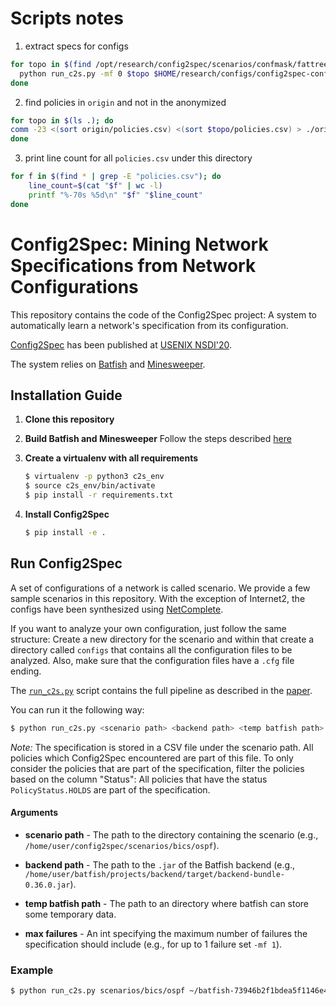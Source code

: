 # Scripts notes

1. extract specs for configs
```bash
for topo in $(find /opt/research/config2spec/scenarios/confmask/fattree04-ospf/ -mindepth 1 -maxdepth 1 -type d); do
  python run_c2s.py -mf 0 $topo $HOME/research/configs/config2spec-confmask/batfish_interface/batfish-73946b2f1bdea5f1146e4db4f2586e071da752df/projects/backend/target/backend-bundle-0.36.0.jar $HOME/research/configs/config2spec-confmask/batfish_interface/batfish-73946b2f1bdea5f1146e4db4f2586e071da752df
done
```

2. find policies in `origin` and not in the anonymized
```bash
for topo in $(ls .); do                                                                                            
comm -23 <(sort origin/policies.csv) <(sort $topo/policies.csv) > ./origin/not-in-$topo.csv       
done
```

3. print line count for all `policies.csv` under this directory
```bash
for f in $(find * | grep -E "policies.csv"); do
    line_count=$(cat "$f" | wc -l)
    printf "%-70s %5d\n" "$f" "$line_count"
done 
```

# Config2Spec: Mining Network Specifications from Network Configurations

This repository contains the code of the Config2Spec project: A system
to automatically learn a network's specification from its configuration.

[Config2Spec](https://nsg.ee.ethz.ch/fileadmin/user_upload/publications/config2spec-final.pdf)
has been published at [USENIX NSDI'20](https://www.usenix.org/conference/nsdi20).

The system relies on [Batfish](https://www.batfish.org/) and [Minesweeper](https://www.batfish.org/minesweeper/).

## Installation Guide

1. __Clone this repository__

2. __Build Batfish and Minesweeper__
Follow the steps described [here](batfish_interface/README.md)

3. __Create a virtualenv with all requirements__
    ```bash
    $ virtualenv -p python3 c2s_env
    $ source c2s_env/bin/activate
    $ pip install -r requirements.txt
    ```

4. __Install Config2Spec__
    ```bash
    $ pip install -e .
    ```

## Run Config2Spec

A set of configurations of a network is called scenario. We provide a
few sample scenarios in this repository. With the exception of
Internet2, the configs have been synthesized using [NetComplete](https://netcomplete.ethz.ch/).

If you want to analyze your own configuration, just follow the same
structure: Create a new directory for the scenario and within that
create a directory called `configs` that contains all the configuration
files to be analyzed. Also, make sure that the configuration files have
a `.cfg` file ending.

The [`run_c2s.py`](run_c2s.py) script contains the full pipeline as
described in the [paper](https://nsg.ee.ethz.ch/fileadmin/user_upload/publications/config2spec-final.pdf).

You can run it the following way:

```bash
$ python run_c2s.py <scenario path> <backend path> <temp batfish path> -mf <max failures>
```

_Note:_ The specification is stored in a CSV file under the scenario path. 
All policies which Config2Spec encountered are part of this file. To only 
consider the policies that are part of the specification, filter the policies 
based on the column "Status": All policies that have the status 
`PolicyStatus.HOLDS` are part of the specification.

#### Arguments

* __scenario path__ - The path to the directory containing the
scenario (e.g., `/home/user/config2spec/scenarios/bics/ospf`).

* __backend path__ - The path to the `.jar` of the Batfish backend
(e.g., `/home/user/batfish/projects/backend/target/backend-bundle-0.36.0.jar`).

* __temp batfish path__ - The path to an directory where batfish can
store some temporary data.

* __max failures__ - An int specifying the maximum number of failures
the specification should include (e.g., for up to 1 failure set `-mf 1`).

### Example

```bash
$ python run_c2s.py scenarios/bics/ospf ~/batfish-73946b2f1bdea5f1146e4db4f2586e071da752df/projects/backend/target/backend-bundle-0.36.0.jar ~/tmp -mf 1
```





